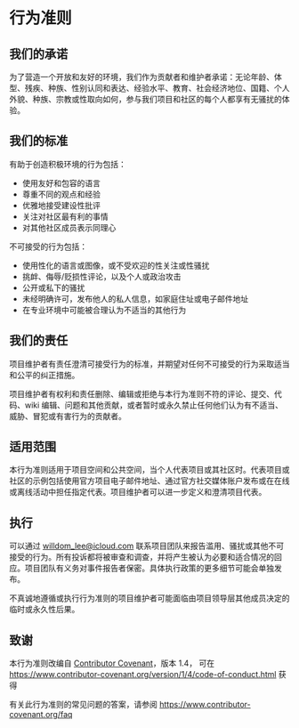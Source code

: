 # 行为准则

## 我们的承诺

为了营造一个开放和友好的环境，我们作为贡献者和维护者承诺：无论年龄、体型、残疾、种族、性别认同和表达、经验水平、教育、社会经济地位、国籍、个人外貌、种族、宗教或性取向如何，参与我们项目和社区的每个人都享有无骚扰的体验。

## 我们的标准

有助于创造积极环境的行为包括：

* 使用友好和包容的语言
* 尊重不同的观点和经验
* 优雅地接受建设性批评
* 关注对社区最有利的事情
* 对其他社区成员表示同理心

不可接受的行为包括：

* 使用性化的语言或图像，或不受欢迎的性关注或性骚扰
* 挑衅、侮辱/贬损性评论，以及个人或政治攻击
* 公开或私下的骚扰
* 未经明确许可，发布他人的私人信息，如家庭住址或电子邮件地址
* 在专业环境中可能被合理认为不适当的其他行为

## 我们的责任

项目维护者有责任澄清可接受行为的标准，并期望对任何不可接受的行为采取适当和公平的纠正措施。

项目维护者有权利和责任删除、编辑或拒绝与本行为准则不符的评论、提交、代码、wiki 编辑、问题和其他贡献，或者暂时或永久禁止任何他们认为有不适当、威胁、冒犯或有害行为的贡献者。

## 适用范围

本行为准则适用于项目空间和公共空间，当个人代表项目或其社区时。代表项目或社区的示例包括使用官方项目电子邮件地址、通过官方社交媒体账户发布或在在线或离线活动中担任指定代表。项目维护者可以进一步定义和澄清项目代表。

## 执行

可以通过 willdom_lee@icloud.com 联系项目团队来报告滥用、骚扰或其他不可接受的行为。所有投诉都将被审查和调查，并将产生被认为必要和适合情况的回应。项目团队有义务对事件报告者保密。具体执行政策的更多细节可能会单独发布。

不真诚地遵循或执行行为准则的项目维护者可能面临由项目领导层其他成员决定的临时或永久性后果。

## 致谢

本行为准则改编自 [Contributor Covenant][homepage]，版本 1.4，
可在 https://www.contributor-covenant.org/version/1/4/code-of-conduct.html 获得

[homepage]: https://www.contributor-covenant.org

有关此行为准则的常见问题的答案，请参阅
https://www.contributor-covenant.org/faq
